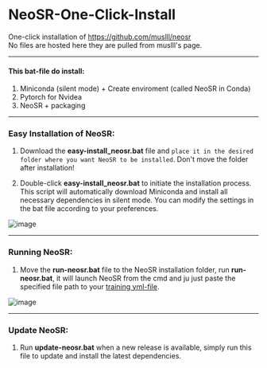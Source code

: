 # NeoSR-One-Click-Install
One-click installation of https://github.com/muslll/neosr<br>
No files are hosted here they are pulled from muslll's page.

***
 
#### This bat-file do install:<br>
1. Miniconda (silent mode) + Create enviroment (called NeoSR in Conda)<br>
2. Pytorch for Nvidea<br>
3. NeoSR + packaging<br>

***

### Easy Installation of NeoSR:

1. Download the **easy-install_neosr.bat** file and `place it in the desired folder where you want NeoSR to be installed`. Don't move the folder after installation!

2. Double-click **easy-install_neosr.bat** to initiate the installation process. This script will automatically download Miniconda and install all necessary dependencies in silent mode. You can modify the settings in the bat file according to your preferences.

![image](https://github.com/starinspace/NeoSR-One-Click-Install/assets/56514044/1a3fd2bf-0253-47de-8d9e-1671c90bb31f)


***

### Running NeoSR:

1. Move the **run-neosr.bat** file to the NeoSR installation folder, run **run-neosr.bat**, it will launch NeoSR from the cmd and ju just paste the specified file path to your [training yml-file](https://github.com/muslll/neosr/tree/master/options).

![image](https://github.com/starinspace/NeoSR-One-Click-Install/assets/56514044/4225a641-1e20-4abd-83b6-0ed36a435ad4)

***

### Update NeoSR:

1. Run **update-neosr.bat** when a new release is available, simply run this file to update and install the latest dependencies.
